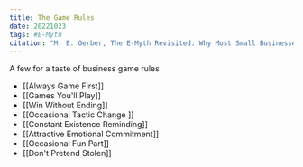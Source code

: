 ```yaml
---
title: The Game Rules
date: 20221023
tags: #E-Myth
citation: "M. E. Gerber, The E-Myth Revisited: Why Most Small Businesses Don’t Work and What to Do About It. Harper Collins, 2009."
---
```


A few for a taste of business game rules
- [[Always Game First]] 
- [[Games You'll Play]]
- [[Win Without Ending]] 
- [[Occasional Tactic Change ]]
- [[Constant Existence Reminding]]
- [[Attractive Emotional Commitment]]
- [[Occasional Fun Part]]
- [[Don't Pretend Stolen]] 